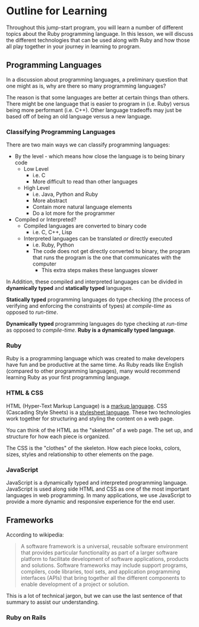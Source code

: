 
# Outline for Learning
Throughout this jump-start program, you will learn a number of different topics about the Ruby programming language. In this lesson, we will discuss the different technologies that can be used along with Ruby and how those all play together in your journey in learning to program.

## Programming Languages
In a discussion about programming languages, a preliminary question that one might as is, why are there so many programming languages?

The reason is that some languages are better at certain things than others. There might be one language that is easier to program in (i.e. Ruby) versus being more performant (i.e. C++). Other language tradeoffs may just be based off of being an old language versus a new language.

### Classifying Programming Languages
There are two main ways we can classify programming languages:
- By the level - which means how close the language is to being binary code
  - Low Level
    - i.e. C
    - More difficult to read than other languages
  - High Level
    - i.e. Java, Python and Ruby
    - More abstract
    - Contain more natural language elements
    - Do a lot more for the programmer
- Compiled or Interpreted?
  - Compiled languages are converted to binary code
    - i.e. C, C++, Lisp
  - Interpreted languages can be translated _or_ directly executed
    - i.e. Ruby, Python
    - The code does not get directly converted to binary, the program that runs the program is the one that communicates with the computer
      - This extra steps makes these languages slower

In Addition, these compiled and interpreted languages can be divided in **dynamically typed** and **statically typed** languages.

**Statically typed** programming languages do type checking (the process of verifying and enforcing the constraints of types) at _compile-time_ as opposed to _run-time_.

**Dynamically typed** programming languages do type checking at _run-time_ as opposed to _compile-time_. **Ruby is a dynamically typed language**.

### Ruby
Ruby is a programming language which was created to make developers have fun and be productive at the same time. As Ruby reads like English (compared to other programming languages), many would recommend learning Ruby as your first programming language.

### HTML & CSS
HTML (Hyper-Text Markup Language) is a [markup language](https://en.wikipedia.org/wiki/Markup_language). CSS (Cascading Style Sheets) is a [stylesheet language](https://en.wikipedia.org/wiki/Style_sheet_language). These two technologies work together for structuring and styling the content on a web page.

You can think of the HTML as the "skeleton" of a web page. The set up, and structure for how each piece is organized.

The CSS is the "clothes" of the skeleton. How each piece looks, colors, sizes, styles and relationship to other elements on the page.

### JavaScript
JavaScript is a dynamically typed and interpreted programming language. JavaScript is used along side HTML and CSS as one of the most important languages in web programming. In many applications, we use JavaScript to provide a more dynamic and responsive experience for the end user.

## Frameworks
According to wikipedia:
  > A software framework is a universal, reusable software environment that provides particular functionality as part of a larger software platform to facilitate development of software applications, products and solutions. Software frameworks may include support programs, compilers, code libraries, tool sets, and application programming interfaces (APIs) that bring together all the different components to enable development of a project or solution.

This is a lot of technical jargon, but we can use the last sentence of that summary to assist our understanding.

### Ruby on Rails
